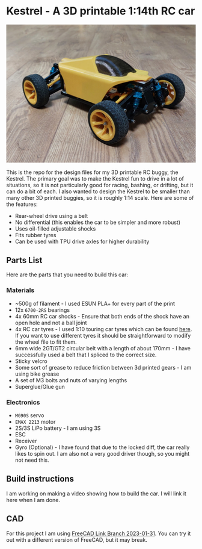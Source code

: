 # Kestrel - A 3D printable 1:14th RC car

![cover image](assets/kestrel.jpg)
 
This is the repo for the design files for my 3D printable RC buggy, the Kestrel. The primary goal was to make the Kestrel fun to drive in a lot of situations, so it is not particularly good for racing, bashing, or drifting, but it can do a bit of each. I also wanted to design the Kestrel to be smaller than many other 3D printed buggies, so it is roughly 1:14 scale. Here are some of the features:
- Rear-wheel drive using a belt
- No differential (this enables the car to be simpler and more robust)
- Uses oil-filled adjustable shocks
- Fits rubber tyres
- Can be used with TPU drive axles for higher durability

## Parts List
Here are the parts that you need to build this car:

### Materials
- ~500g of filament - I used ESUN PLA+ for every part of the print
- 12x `6700-2RS` bearings
- 4x 60mm RC car shocks - Ensure that both ends of the shock have an open hole and not a ball joint
- 4x RC car tyres - I used 1:10 touring car tyres which can be found [here](https://www.amazon.co.uk/gp/product/B0BHDSPXZH/ref=ox_sc_act_title_1?smid=A1N8E4Q081571L&psc=1). If you want to use different tyres it should be straightforward to modify the wheel file to fit them.
- 6mm wide 2GT/GT2 circular belt with a length of about 170mm - I have successfully used a belt that I spliced to the correct size.
- Sticky velcro
- Some sort of grease to reduce friction between 3d printed gears - I am using bike grease
- A set of M3 bolts and nuts of varying lengths
- Superglue/Glue gun

### Electronics
- `MG90S` servo
- `EMAX 2213` motor
- 2S/3S LiPo battery - I am using 3S
- ESC
- Receiver
- Gyro (Optional) - I have found that due to the locked diff, the car really likes to spin out. I am also not a very good driver though, so you might not need this.

## Build instructions
I am working on making a video showing how to build the car. I will link it here when I am done.

## CAD
For this project I am using [FreeCAD Link Branch 2023-01-31](https://github.com/realthunder/FreeCAD/releases/tag/2023.01.31-edge). You can try it out with a different version of FreeCAD, but it may break.

